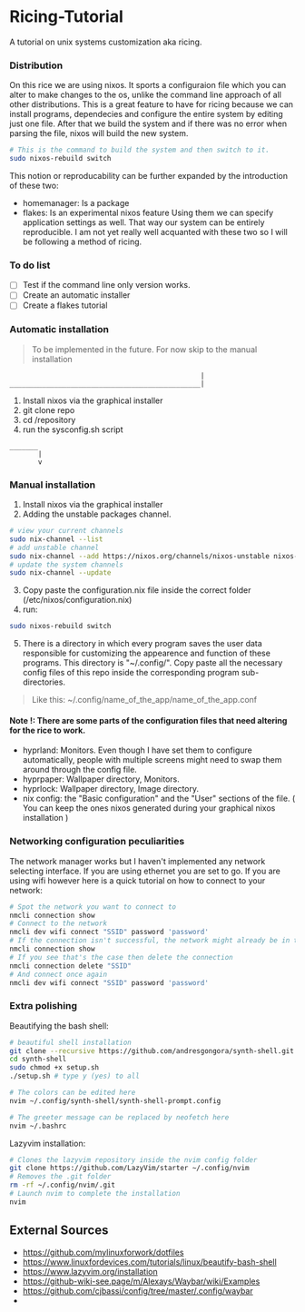 # Ricing-Tutorial
A tutorial on unix systems customization aka ricing.

### Distribution
On this rice we are using nixos. It sports a configuraion file which you can alter to make changes to the os, unlike the command line approach of all other distributions. This is a great feature to have for ricing because we can install programs, dependecies and configure the entire system by editing just one file. After that we build the system and if there was no error when parsing the file, nixos will build the new system.
```bash
# This is the command to build the system and then switch to it.
sudo nixos-rebuild switch
```
This notion or reproducability can be further expanded by the introduction of these two:
- homemanager: Is a package 
- flakes: Is an experimental nixos feature
Using them we can specify application settings as well. That way our system can be entirely reproducible. I am not yet really well acquanted with these two so I will be following a method of ricing.

### To do list
- [ ] Test if the command line only version works.
- [ ] Create an automatic installer
- [ ] Create a flakes tutorial

### Automatic installation
> To be implemented in the future. For now skip to the manual installation 
```
                                               |    
_______________________________________________|
```
1. Install nixos via the graphical installer
2. git clone repo
3. cd /repository
4. run the sysconfig.sh script
```
_______
       |
       v
```
### Manual installation 
1. Install nixos via the graphical installer
2. Adding the unstable packages channel.
```bash
# view your current channels
sudo nix-channel --list
# add unstable channel
sudo nix-channel --add https://nixos.org/channels/nixos-unstable nixos-unstable
# update the system channels
sudo nix-channel --update
```
3. Copy paste the configuration.nix file inside the correct folder (/etc/nixos/configuration.nix)
4. run:
```bash
sudo nixos-rebuild switch
```
5. There is a directory in which every program saves the user data responsible for customizing the appearence and function of these programs. This directory is "~/.config/". Copy paste all the necessary config files of this repo inside the corresponding program sub-directories.
>Like this: ~/.config/name_of_the_app/name_of_the_app.conf

#### Note !: There are some parts of the configuration files that need altering for the rice to work.
- hyprland: Monitors. Even though I have set them to configure automatically, people with multiple screens might need to swap them around through the config file.
- hyprpaper: Wallpaper directory, Monitors. 
- hyprlock: Wallpaper directory, Image directory.
- nix config: the "Basic configuration" and the "User" sections of the file. ( You can keep the ones nixos generated during your graphical nixos installation )


### Networking configuration peculiarities
The network manager works but I haven't implemented any network selecting interface. If you are using ethernet you are set to go. If you are using wifi however here is a quick tutorial on how to connect to your network:
```bash
# Spot the network you want to connect to
nmcli connection show
# Connect to the network
nmcli dev wifi connect "SSID" password 'password'
# If the connection isn't successful, the network might already be in the list of connected networks
nmcli connection show
# If you see that's the case then delete the connection
nmcli connection delete "SSID"
# And connect once again
nmcli dev wifi connect "SSID" password 'password'
```

### Extra polishing 
Beautifying the bash shell:
```bash
# beautiful shell installation
git clone --recursive https://github.com/andresgongora/synth-shell.git
cd synth-shell
sudo chmod +x setup.sh
./setup.sh # type y (yes) to all

# The colors can be edited here
nvim ~/.config/synth-shell/synth-shell-prompt.config

# The greeter message can be replaced by neofetch here
nvim ~/.bashrc
```

Lazyvim installation:
```bash 
# Clones the lazyvim repository inside the nvim config folder
git clone https://github.com/LazyVim/starter ~/.config/nvim
# Removes the .git folder
rm -rf ~/.config/nvim/.git 
# Launch nvim to complete the installation
nvim

```

External Sources
----------------
- https://github.com/mylinuxforwork/dotfiles
- https://www.linuxfordevices.com/tutorials/linux/beautify-bash-shell
- https://www.lazyvim.org/installation
- https://github-wiki-see.page/m/Alexays/Waybar/wiki/Examples
- https://github.com/cjbassi/config/tree/master/.config/waybar
- 
